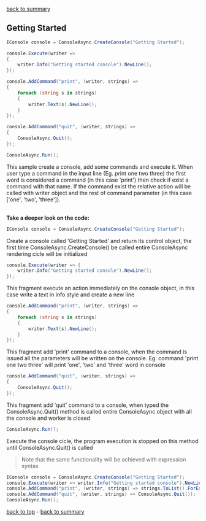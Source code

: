 [back to summary](summary.md)

Getting Started
------------------------------------------------------------------------
```c#
IConsole console = ConsoleAsync.CreateConsole("Getting Started");

console.Execute(writer =>
{
	writer.Info("Getting started console").NewLine();
});

console.AddCommand("print", (writer, strings) =>
{
	foreach (string s in strings)
	{
		writer.Text(s).NewLine();
	}
});

console.AddCommand("quit", (writer, strings) =>
{
	ConsoleAsync.Quit();
});

ConsoleAsync.Run();
```

This sample create a console, add some commands and execute it. When user type a command in the input line (Eg. print one two three) the first word is considered a command (in this case 'print') then check if exist a command with that name.
If the command exist the relative action will be called with writer object and the rest of command parameter (in this case ['one', 'two', 'three']).<br /><br />
 
 
**Take a deeper look on the code:**
 
```c#
IConsole console = ConsoleAsync.CreateConsole("Getting Started");
```
Create a console called 'Getting Started' and return its control object, the first time ConsoleAsync.CreateConsole() be called entire ConsoleAsync rendering cicle will be initialized

```c#
console.Execute(writer => {
	writer.Info("Getting started console").NewLine();
});
```
This fragment execute an action immediately on the console object, in this case write a text in info style and create a new line

```c#
console.AddCommand("print", (writer, strings) =>
{
	foreach (string s in strings)
	{
		writer.Text(s).NewLine();
	}
});
```
This fragment add 'print' command to a console, when the command is issued all the parameters will be written on the console.
Eg. command 'print one two three' will print 'one', 'two' and 'three' word in console

```c#
console.AddCommand("quit", (writer, strings) =>
{
	ConsoleAsync.Quit();
});
```
This fragment add 'quit' command to a console, when typed the ConsoleAsync.Quit() method is called entire ConsoleAsync object with all the console and worker is closed

```c#
ConsoleAsync.Run();
```
Execute the console cicle, the program execution is stopped on this method until ConsoleAsync.Quit() is called

>Note that the same functionality will be achieved with expression syntax

```c#
IConsole console = ConsoleAsync.CreateConsole("Getting Started");
console.Execute(writer => writer.Info("Getting started console").NewLine());
console.AddCommand("print", (writer, strings) => strings.ToList().ForEach(s => writer.Text(s).NewLine()));
console.AddCommand("quit", (writer, strings) => ConsoleAsync.Quit());
ConsoleAsync.Run();
```

[back to top](#getting-started) - [back to summary](summary.md)